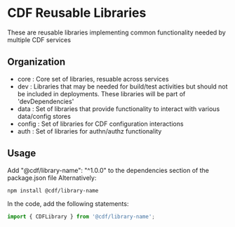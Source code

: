 # CDF Reusable Libraries

These are reusable libraries implementing common functionality needed by multiple CDF services

## Organization

- core : Core set of libraries, resuable across services
- dev : Libraries that may be needed for build/test activities but should not be included in deployments. These libraries will be part of 'devDependencies'
- data : Set of libraries that provide functionality to interact with various data/config stores
- config : Set of libraries for CDF configuration interactions
- auth : Set of libraries for authn/authz functionality

## Usage

Add "@cdf/library-name": "^1.0.0" to the dependencies section of the package.json file
Alternatively:

```sh
npm install @cdf/library-name
```

In the code, add the following statements:

```javascript
import { CDFLibrary } from '@cdf/library-name';
```
